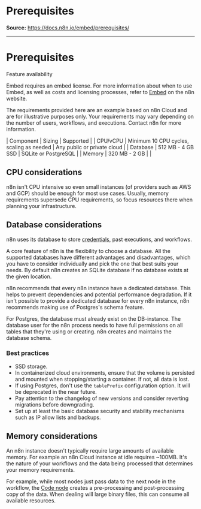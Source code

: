 # Prerequisites

**Source:** https://docs.n8n.io/embed/prerequisites/

---

# Prerequisites

Feature availability

Embed requires an embed license. For more information about when to use Embed, as well as costs and licensing processes, refer to [Embed](https://n8n.io/embed/) on the n8n website.

The requirements provided here are an example based on n8n Cloud and are for illustrative purposes only. Your requirements may vary depending on the number of users, workflows, and executions. Contact n8n for more information.

| Component | Sizing | Supported |
| CPU/vCPU | Minimum 10 CPU cycles, scaling as needed | Any public or private cloud |
| Database | 512 MB - 4 GB SSD | SQLite or PostgreSQL |
| Memory | 320 MB - 2 GB |  |

## CPU considerations

n8n isn't CPU intensive so even small instances (of providers such as AWS and GCP) should be enough for most use cases. Usually, memory requirements supersede CPU requirements, so focus resources there when planning your infrastructure.

## Database considerations

n8n uses its database to store [credentials](../../glossary/#credential-n8n), past executions, and workflows.

A core feature of n8n is the flexibility to choose a database. All the supported databases have different advantages and disadvantages, which you have to consider individually and pick the one that best suits your needs. By default n8n creates an SQLite database if no database exists at the given location.

n8n recommends that every n8n instance have a dedicated database. This helps to prevent dependencies and potential performance degradation. If it isn't possible to provide a dedicated database for every n8n instance, n8n recommends making use of Postgres's schema feature.

For Postgres, the database must already exist on the DB-instance. The database user for the n8n process needs to have full permissions on all tables that they're using or creating. n8n creates and maintains the database schema.

### Best practices

- SSD storage.
- In containerized cloud environments, ensure that the volume is persisted and mounted when stopping/starting a container. If not, all data is lost.
- If using Postgres, don't use the `tablePrefix` configuration option. It will be deprecated in the near future.
- Pay attention to the changelog of new versions and consider reverting migrations before downgrading.
- Set up at least the basic database security and stability mechanisms such as IP allow lists and backups.

## Memory considerations

An n8n instance doesn't typically require large amounts of available memory. For example an n8n Cloud instance at idle requires ~100MB. It's the nature of your workflows and the data being processed that determines your memory requirements.

For example, while most nodes just pass data to the next node in the workflow, the [Code node](../../code/code-node/) creates a pre-processing and post-processing copy of the data. When dealing will large binary files, this can consume all available resources.
